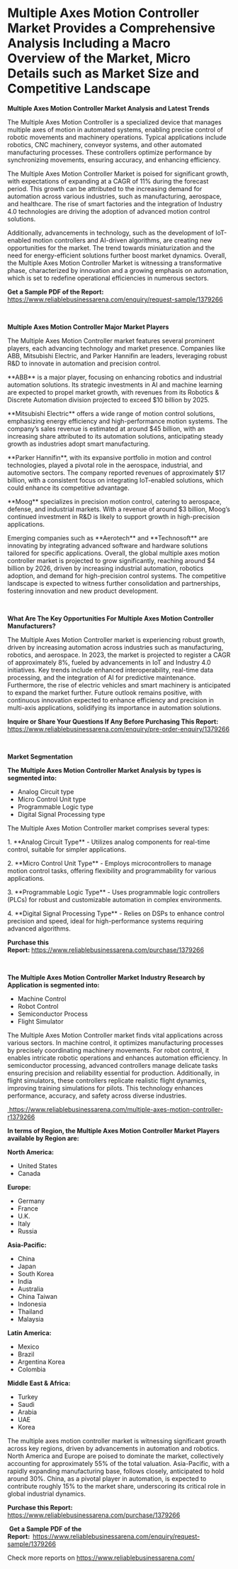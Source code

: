 <p><h1>Multiple Axes Motion Controller Market Provides a Comprehensive Analysis Including a Macro Overview of the Market, Micro Details such as Market Size and Competitive Landscape</h1></p><p><strong>Multiple Axes Motion Controller Market Analysis and Latest Trends</strong></p>
<p><p>The Multiple Axes Motion Controller is a specialized device that manages multiple axes of motion in automated systems, enabling precise control of robotic movements and machinery operations. Typical applications include robotics, CNC machinery, conveyor systems, and other automated manufacturing processes. These controllers optimize performance by synchronizing movements, ensuring accuracy, and enhancing efficiency.</p><p>The Multiple Axes Motion Controller Market is poised for significant growth, with expectations of expanding at a CAGR of 11% during the forecast period. This growth can be attributed to the increasing demand for automation across various industries, such as manufacturing, aerospace, and healthcare. The rise of smart factories and the integration of Industry 4.0 technologies are driving the adoption of advanced motion control solutions.</p><p>Additionally, advancements in technology, such as the development of IoT-enabled motion controllers and AI-driven algorithms, are creating new opportunities for the market. The trend towards miniaturization and the need for energy-efficient solutions further boost market dynamics. Overall, the Multiple Axes Motion Controller Market is witnessing a transformative phase, characterized by innovation and a growing emphasis on automation, which is set to redefine operational efficiencies in numerous sectors.</p></p>
<p><strong>Get a Sample PDF of the Report:&nbsp;</strong> <a href="https://www.reliablebusinessarena.com/enquiry/request-sample/1379266?utm_campaign=3569&utm_medium=2&utm_source=Github&utm_content=ia&utm_term=11042025&utm_id=multiple-axes-motion-controller">https://www.reliablebusinessarena.com/enquiry/request-sample/1379266</a></p>
<p>&nbsp;</p>
<p><strong>Multiple Axes Motion Controller Major Market Players</strong></p>
<p><p>The Multiple Axes Motion Controller market features several prominent players, each advancing technology and market presence. Companies like ABB, Mitsubishi Electric, and Parker Hannifin are leaders, leveraging robust R&D to innovate in automation and precision control.</p><p>**ABB** is a major player, focusing on enhancing robotics and industrial automation solutions. Its strategic investments in AI and machine learning are expected to propel market growth, with revenues from its Robotics & Discrete Automation division projected to exceed $10 billion by 2025.</p><p>**Mitsubishi Electric** offers a wide range of motion control solutions, emphasizing energy efficiency and high-performance motion systems. The company’s sales revenue is estimated at around $45 billion, with an increasing share attributed to its automation solutions, anticipating steady growth as industries adopt smart manufacturing.</p><p>**Parker Hannifin**, with its expansive portfolio in motion and control technologies, played a pivotal role in the aerospace, industrial, and automotive sectors. The company reported revenues of approximately $17 billion, with a consistent focus on integrating IoT-enabled solutions, which could enhance its competitive advantage.</p><p>**Moog** specializes in precision motion control, catering to aerospace, defense, and industrial markets. With a revenue of around $3 billion, Moog’s continued investment in R&D is likely to support growth in high-precision applications.</p><p>Emerging companies such as **Aerotech** and **Technosoft** are innovating by integrating advanced software and hardware solutions tailored for specific applications. Overall, the global multiple axes motion controller market is projected to grow significantly, reaching around $4 billion by 2026, driven by increasing industrial automation, robotics adoption, and demand for high-precision control systems. The competitive landscape is expected to witness further consolidation and partnerships, fostering innovation and new product development.</p></p>
<p>&nbsp;</p>
<p><strong>What Are The Key Opportunities For Multiple Axes Motion Controller Manufacturers?</strong></p>
<p><p>The Multiple Axes Motion Controller market is experiencing robust growth, driven by increasing automation across industries such as manufacturing, robotics, and aerospace. In 2023, the market is projected to register a CAGR of approximately 8%, fueled by advancements in IoT and Industry 4.0 initiatives. Key trends include enhanced interoperability, real-time data processing, and the integration of AI for predictive maintenance. Furthermore, the rise of electric vehicles and smart machinery is anticipated to expand the market further. Future outlook remains positive, with continuous innovation expected to enhance efficiency and precision in multi-axis applications, solidifying its importance in automation solutions.</p></p>
<p><strong>Inquire or Share Your Questions If Any Before Purchasing This Report:</strong> <a href="https://www.reliablebusinessarena.com/enquiry/pre-order-enquiry/1379266?utm_campaign=3569&utm_medium=2&utm_source=Github&utm_content=ia&utm_term=11042025&utm_id=multiple-axes-motion-controller">https://www.reliablebusinessarena.com/enquiry/pre-order-enquiry/1379266</a></p>
<p>&nbsp;</p>
<p><strong>Market Segmentation</strong></p>
<p><strong>The Multiple Axes Motion Controller Market Analysis by types is segmented into:</strong></p>
<p><ul><li>Analog Circuit type</li><li>Micro Control Unit type</li><li>Programmable Logic type</li><li>Digital Signal Processing type</li></ul></p>
<p><p>The Multiple Axes Motion Controller market comprises several types: </p><p>1. **Analog Circuit Type** - Utilizes analog components for real-time control, suitable for simpler applications. </p><p>2. **Micro Control Unit Type** - Employs microcontrollers to manage motion control tasks, offering flexibility and programmability for various applications. </p><p>3. **Programmable Logic Type** - Uses programmable logic controllers (PLCs) for robust and customizable automation in complex environments. </p><p>4. **Digital Signal Processing Type** - Relies on DSPs to enhance control precision and speed, ideal for high-performance systems requiring advanced algorithms.</p></p>
<p><strong>Purchase this Report:&nbsp;</strong><a href="https://www.reliablebusinessarena.com/purchase/1379266?utm_campaign=3569&utm_medium=2&utm_source=Github&utm_content=ia&utm_term=11042025&utm_id=multiple-axes-motion-controller">https://www.reliablebusinessarena.com/purchase/1379266</a></p>
<p>&nbsp;</p>
<p><strong>The Multiple Axes Motion Controller Market Industry Research by Application is segmented into:</strong></p>
<p><ul><li>Machine Control</li><li>Robot Control</li><li>Semiconductor Process</li><li>Flight Simulator</li></ul></p>
<p><p>The Multiple Axes Motion Controller market finds vital applications across various sectors. In machine control, it optimizes manufacturing processes by precisely coordinating machinery movements. For robot control, it enables intricate robotic operations and enhances automation efficiency. In semiconductor processing, advanced controllers manage delicate tasks ensuring precision and reliability essential for production. Additionally, in flight simulators, these controllers replicate realistic flight dynamics, improving training simulations for pilots. This technology enhances performance, accuracy, and safety across diverse industries.</p></p>
<p><a href="https://www.reliablebusinessarena.com/multiple-axes-motion-controller-r1379266?utm_campaign=3569&utm_medium=2&utm_source=Github&utm_content=ia&utm_term=11042025&utm_id=multiple-axes-motion-controller">&nbsp;https://www.reliablebusinessarena.com/multiple-axes-motion-controller-r1379266</a></p>
<p><strong>In terms of Region, the Multiple Axes Motion Controller Market Players available by Region are:</strong></p>
<p>
    <p> <strong> North America: </strong>
        <ul>
            <li>United States</li>
            <li>Canada</li>
        </ul>
        </p> 
    <p> <strong> Europe: </strong>
        <ul>
            <li>Germany</li>
            <li>France</li>
            <li>U.K.</li>
            <li>Italy</li>
            <li>Russia</li>
        </ul>
        </p> 
    <p> <strong> Asia-Pacific: </strong>
        <ul>
            <li>China</li>
            <li>Japan</li>
            <li>South Korea</li>
            <li>India</li>
            <li>Australia</li>
            <li>China Taiwan</li>
            <li>Indonesia</li>
            <li>Thailand</li>
            <li>Malaysia</li>
        </ul>
        </p> 
    <p> <strong> Latin America: </strong>
        <ul>
            <li>Mexico</li>
            <li>Brazil</li>
            <li>Argentina Korea</li>
            <li>Colombia</li>
        </ul>
        </p> 
    <p> <strong> Middle East & Africa: </strong>
        <ul>
            <li>Turkey</li>
            <li>Saudi</li>
            <li>Arabia</li>
            <li>UAE</li>
            <li>Korea</li>
        </ul>
    </p>
    </p>
<p><p>The multiple axes motion controller market is witnessing significant growth across key regions, driven by advancements in automation and robotics. North America and Europe are poised to dominate the market, collectively accounting for approximately 55% of the total valuation. Asia-Pacific, with a rapidly expanding manufacturing base, follows closely, anticipated to hold around 30%. China, as a pivotal player in automation, is expected to contribute roughly 15% to the market share, underscoring its critical role in global industrial dynamics.</p></p>
<p><strong>Purchase this Report: </strong><a href="https://www.reliablebusinessarena.com/purchase/1379266?utm_campaign=3569&utm_medium=2&utm_source=Github&utm_content=ia&utm_term=11042025&utm_id=multiple-axes-motion-controller">https://www.reliablebusinessarena.com/purchase/1379266</a></p>
<p>&nbsp;<strong>Get a Sample PDF of the Report:&nbsp;&nbsp;</strong><a href="https://www.reliablebusinessarena.com/enquiry/request-sample/1379266?utm_campaign=3569&utm_medium=2&utm_source=Github&utm_content=ia&utm_term=11042025&utm_id=multiple-axes-motion-controller">https://www.reliablebusinessarena.com/enquiry/request-sample/1379266</a></p>
<p><strong></strong></p>
<p>Check more reports on <a href="https://www.reliablebusinessarena.com/?utm_campaign=3569&utm_medium=2&utm_source=Github&utm_content=ia&utm_term=11042025&utm_id=multiple-axes-motion-controller">https://www.reliablebusinessarena.com/</a></p>